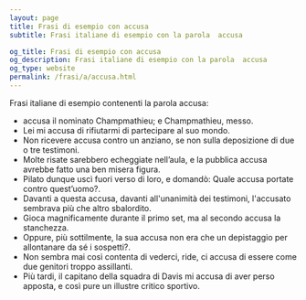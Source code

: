```yaml
---
layout: page
title: Frasi di esempio con accusa 
subtitle: Frasi italiane di esempio con la parola  accusa

og_title: Frasi di esempio con accusa 
og_description: Frasi italiane di esempio con la parola  accusa
og_type: website
permalink: /frasi/a/accusa.html
---
```


Frasi italiane di esempio contenenti la parola accusa:


- accusa il nominato Champmathieu; e Champmathieu, messo.
- Lei mi accusa di rifiutarmi di partecipare al suo mondo.
- Non ricevere accusa contro un anziano, se non sulla deposizione di due o tre testimoni.
- Molte risate sarebbero echeggiate nell’aula, e la pubblica accusa avrebbe fatto una ben misera figura.
- Pilato dunque uscì fuori verso di loro, e domandò: Quale accusa portate contro quest’uomo?.
- Davanti a questa accusa, davanti all'unanimità dei testimoni, l'accusato sembrava più che altro sbalordito.
- Gioca magnificamente durante il primo set, ma al secondo accusa la stanchezza.
- Oppure, più sottilmente, la sua accusa non era che un depistaggio per allontanare da sé i sospetti?.
- Non sembra mai così contenta di vederci, ride, ci accusa di essere come due genitori troppo assillanti.
- Più tardi, il capitano della squadra di Davis mi accusa di aver perso apposta, e così pure un illustre critico sportivo.
